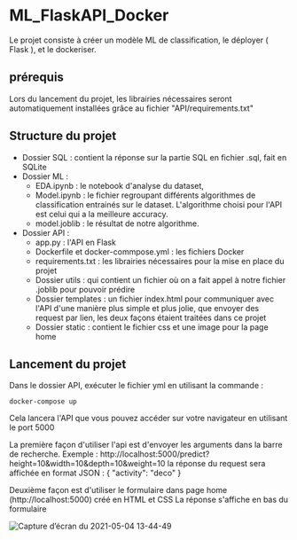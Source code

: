 # ML_FlaskAPI_Docker

Le projet consiste à créer un modèle ML de classification, le déployer ( Flask ), et le dockeriser.

## prérequis

Lors du lancement du projet, les librairies nécessaires seront automatiquement installées grâce au fichier "API/requirements.txt"


## Structure du projet

- Dossier SQL : contient la réponse sur la partie SQL en fichier .sql, fait en SQLite
- Dossier ML : 
  - EDA.ipynb : le notebook d'analyse du dataset, 
  - Model.ipynb : le fichier regroupant différents algorithmes de classification entrainés sur le dataset. L'algorithme choisi pour l'API est celui qui a la meilleure accuracy.
  - model.joblib : le résultat de notre algorithme.
- Dossier API : 
  - app.py : l'API en Flask
  - Dockerfile et docker-commpose.yml : les fichiers Docker
  - requirements.txt : les librairies nécessaires pour la mise en place du projet
  - Dossier utils : qui contient un fichier où on a fait appel à notre fichier .joblib pour pouvoir prédire
  - Dossier templates : un fichier index.html pour communiquer avec l'API d'une manière plus simple et plus jolie, que envoyer des request par lien, les deux façons étaient traitées dans ce projet
  - Dossier static : contient le fichier css et une image pour la page home

## Lancement du projet

Dans le dossier API, exécuter le fichier yml en utilisant la commande :
```
docker-compose up
```
Cela lancera l'API que vous pouvez accéder sur votre navigateur en utilisant le port 5000

La première façon d'utiliser l'api est d'envoyer les arguments dans la barre de recherche.
Exemple : http://localhost:5000/predict?height=10&width=10&depth=10&weight=10
la réponse du request sera affichée en format JSON : { "activity": "deco" }

Deuxième façon est d'utiliser le formulaire dans page home (http://localhost:5000) créé en HTML et CSS
La réponse s'affiche en bas du formulaire

![Capture d’écran du 2021-05-04 13-44-49](https://user-images.githubusercontent.com/47146111/116999268-ad4b2680-acdf-11eb-8395-f3ed2b8b97de.png)

